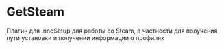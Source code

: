 GetSteam
========

Плагин для InnoSetup для работы со Steam, в частности для получения пути установки и получении информации о профилях
